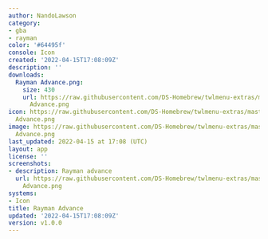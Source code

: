 ```yaml
---
author: NandoLawson
category:
- gba
- rayman
color: '#64495f'
console: Icon
created: '2022-04-15T17:08:09Z'
description: ''
downloads:
  Rayman Advance.png:
    size: 430
    url: https://raw.githubusercontent.com/DS-Homebrew/twlmenu-extras/master/_nds/TWiLightMenu/icons/Rayman
      Advance.png
icon: https://raw.githubusercontent.com/DS-Homebrew/twlmenu-extras/master/_nds/TWiLightMenu/icons/Rayman
  Advance.png
image: https://raw.githubusercontent.com/DS-Homebrew/twlmenu-extras/master/_nds/TWiLightMenu/icons/Rayman
  Advance.png
last_updated: 2022-04-15 at 17:08 (UTC)
layout: app
license: ''
screenshots:
- description: Rayman advance
  url: https://raw.githubusercontent.com/DS-Homebrew/twlmenu-extras/master/_nds/TWiLightMenu/icons/Rayman
    Advance.png
systems:
- Icon
title: Rayman Advance
updated: '2022-04-15T17:08:09Z'
version: v1.0.0
---
```

